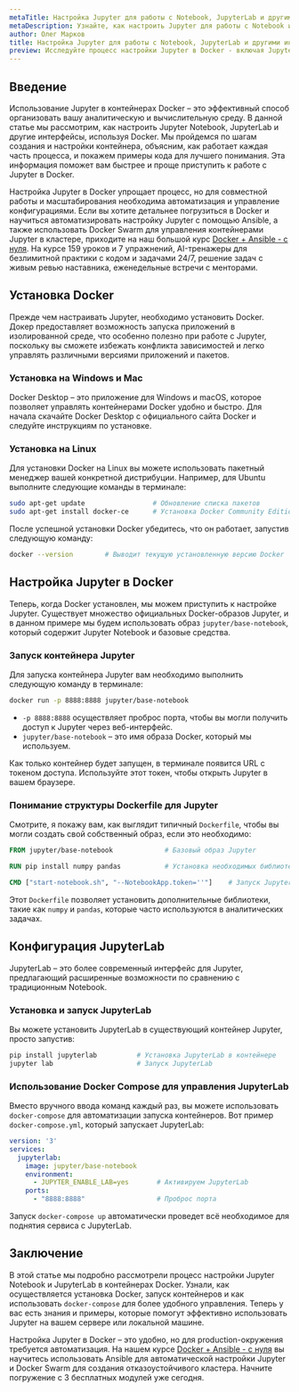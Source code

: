 ```yaml
---
metaTitle: Настройка Jupyter для работы с Notebook, JupyterLab и другими интерфейсами в Docker
metaDescription: Узнайте, как настроить Jupyter для работы с Notebook и JupyterLab в Docker - начиная с установки и заканчивая оптимизацией интерфейсов для эффективной работы
author: Олег Марков
title: Настройка Jupyter для работы с Notebook, JupyterLab и другими интерфейсами в Docker
preview: Исследуйте процесс настройки Jupyter в Docker - включая Jupyter Notebook и JupyterLab. Узнайте, как эффективно интегрировать эти интерфейсы для комфортной работы на вашем сервере или локальной машине
---
```


## Введение

Использование Jupyter в контейнерах Docker – это эффективный способ организовать вашу аналитическую и вычислительную среду. В данной статье мы рассмотрим, как настроить Jupyter Notebook, JupyterLab и другие интерфейсы, используя Docker. Мы пройдемся по шагам создания и настройки контейнера, объясним, как работает каждая часть процесса, и покажем примеры кода для лучшего понимания. Эта информация поможет вам быстрее и проще приступить к работе с Jupyter в Docker.

Настройка Jupyter в Docker упрощает процесс, но для совместной работы и масштабирования необходима автоматизация и управление конфигурациями. Если вы хотите детальнее погрузиться в Docker и научиться автоматизировать настройку Jupyter с помощью Ansible, а также использовать Docker Swarm для управления контейнерами Jupyter в кластере, приходите на наш большой курс [Docker + Ansible - с нуля](https://purpleschool.ru/course/docker?utm_source=knowledgebase&utm_medium=text&utm_campaign=Nastroyka_Jupyter_dlya_raboty_s_Notebook,_JupyterLab_i_drugimi_interfeysami_v_Docker). На курсе 159 уроков и 7 упражнений, AI-тренажеры для безлимитной практики с кодом и задачами 24/7, решение задач с живым ревью наставника, еженедельные встречи с менторами.

## Установка Docker

Прежде чем настраивать Jupyter, необходимо установить Docker. Докер предоставляет возможность запуска приложений в изолированной среде, что особенно полезно при работе с Jupyter, поскольку вы сможете избежать конфликта зависимостей и легко управлять различными версиями приложений и пакетов.

### Установка на Windows и Mac

Docker Desktop – это приложение для Windows и macOS, которое позволяет управлять контейнерами Docker удобно и быстро. Для начала скачайте Docker Desktop с официального сайта Docker и следуйте инструкциям по установке.

### Установка на Linux

Для установки Docker на Linux вы можете использовать пакетный менеджер вашей конкретной дистрибуции. Например, для Ubuntu выполните следующие команды в терминале:

```bash
sudo apt-get update                 # Обновление списка пакетов
sudo apt-get install docker-ce      # Установка Docker Community Edition
```

После успешной установки Docker убедитесь, что он работает, запустив следующую команду:

```bash
docker --version        # Выводит текущую установленную версию Docker
```

## Настройка Jupyter в Docker

Теперь, когда Docker установлен, мы можем приступить к настройке Jupyter. Существует множество официальных Docker-образов Jupyter, и в данном примере мы будем использовать образ `jupyter/base-notebook`, который содержит Jupyter Notebook и базовые средства.

### Запуск контейнера Jupyter

Для запуска контейнера Jupyter вам необходимо выполнить следующую команду в терминале:

```bash
docker run -p 8888:8888 jupyter/base-notebook
```

- `-p 8888:8888` осуществляет проброс порта, чтобы вы могли получить доступ к Jupyter через веб-интерфейс.
- `jupyter/base-notebook` – это имя образа Docker, который мы используем.

Как только контейнер будет запущен, в терминале появится URL с токеном доступа. Используйте этот токен, чтобы открыть Jupyter в вашем браузере.

### Понимание структуры Dockerfile для Jupyter

Смотрите, я покажу вам, как выглядит типичный `Dockerfile`, чтобы вы могли создать свой собственный образ, если это необходимо:

```Dockerfile
FROM jupyter/base-notebook             # Базовый образ Jupyter

RUN pip install numpy pandas           # Установка необходимых библиотек

CMD ["start-notebook.sh", "--NotebookApp.token=''"]    # Запуск Jupyter без пароля
```

Этот `Dockerfile` позволяет установить дополнительные библиотеки, такие как `numpy` и `pandas`, которые часто используются в аналитических задачах.

## Конфигурация JupyterLab

JupyterLab – это более современный интерфейс для Jupyter, предлагающий расширенные возможности по сравнению с традиционным Notebook.

### Установка и запуск JupyterLab

Вы можете установить JupyterLab в существующий контейнер Jupyter, просто запустив:

```bash
pip install jupyterlab          # Установка JupyterLab в контейнере
jupyter lab                     # Запуск JupyterLab
```

### Использование Docker Compose для управления JupyterLab

Вместо вручного ввода команд каждый раз, вы можете использовать `docker-compose` для автоматизации запуска контейнеров. Вот пример `docker-compose.yml`, который запускает JupyterLab:

```yaml
version: '3'
services:
  jupyterlab:
    image: jupyter/base-notebook
    environment:
      - JUPYTER_ENABLE_LAB=yes       # Активируем JupyterLab
    ports:
      - "8888:8888"                  # Проброс порта
```

Запуск `docker-compose up` автоматически проведет всё необходимое для поднятия сервиса с JupyterLab.

## Заключение

В этой статье мы подробно рассмотрели процесс настройки Jupyter Notebook и JupyterLab в контейнерах Docker. Узнали, как осуществляется установка Docker, запуск контейнеров и как использовать `docker-compose` для более удобного управления. Теперь у вас есть знания и примеры, которые помогут эффективно использовать Jupyter на вашем сервере или локальной машине.

Настройка Jupyter в Docker – это удобно, но для production-окружения требуется автоматизация. На нашем курсе [Docker + Ansible - с нуля](https://purpleschool.ru/course/docker?utm_source=knowledgebase&utm_medium=text&utm_campaign=Nastroyka_Jupyter_dlya_raboty_s_Notebook,_JupyterLab_i_drugimi_interfeysami_v_Docker) вы научитесь использовать Ansible для автоматической настройки Jupyter и Docker Swarm для создания отказоустойчивого кластера. Начните погружение с 3 бесплатных модулей уже сегодня.
